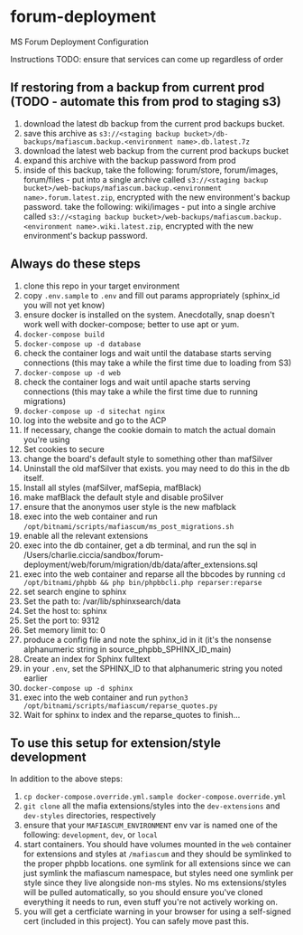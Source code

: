 # forum-deployment
MS Forum Deployment Configuration 

Instructions
TODO: ensure that services can come up regardless of order

## If restoring from a backup from current prod (TODO - automate this from prod to staging s3)

1) download the latest db backup from the current prod backups bucket.
1) save this archive as `s3://<staging backup bucket>/db-backups/mafiascum.backup.<environment name>.db.latest.7z`
1) download the latest web backup from the current prod backups bucket
1) expand this archive with the backup password from prod
1) inside of this backup, take the following: forum/store, forum/images, forum/files - put into a single archive called `s3://<staging backup bucket>/web-backups/mafiascum.backup.<environment name>.forum.latest.zip`, encrypted with the new environment's backup password. take the following: wiki/images - put into a single archive called `s3://<staging backup bucket>/web-backups/mafiascum.backup.<environment name>.wiki.latest.zip`, encrypted with the new environment's backup password.

## Always do these steps

1) clone this repo in your target environment
1) copy `.env.sample` to `.env` and fill out params appropriately (sphinx_id you will not yet know)
1) ensure docker is installed on the system. Anecdotally, snap doesn't work well with docker-compose; better to use apt or yum.
1) `docker-compose build`
1) `docker-compose up -d database`
1) check the container logs and wait until the database starts serving connections (this may take a while the first time due to loading from S3)
1) `docker-compose up -d web`
1) check the container logs and wait until apache starts serving connections (this may take a while the first time due to running migrations)
1) `docker-compose up -d sitechat nginx`
1) log into the website and go to the ACP
1) If necessary, change the cookie domain to match the actual domain you're using
1) Set cookies to secure
1) change the board's default style to something other than mafSilver
1) Uninstall the old mafSilver that exists. you may need to do this in the db itself.
1) Install all styles (mafSilver, mafSepia, mafBlack)
1) make mafBlack the default style and disable proSilver
1) ensure that the anonymos user style is the new mafblack
1) exec into the web container and run `/opt/bitnami/scripts/mafiascum/ms_post_migrations.sh`
1) enable all the relevant extensions
1) exec into the db container, get a db terminal, and run the sql in /Users/charlie.ciccia/sandbox/forum-deployment/web/forum/migration/db/data/after_extensions.sql
1) exec into the web container and reparse all the bbcodes by running `cd /opt/bitnami/phpbb && php bin/phpbbcli.php reparser:reparse`
1) set search engine to sphinx
1) Set the path to: /var/lib/sphinxsearch/data
1) Set the host to: sphinx
1) Set the port to: 9312
1) Set memory limit to: 0
1) produce a config file and note the sphinx_id in it (it's the nonsense alphanumeric string in source_phpbb_SPHINX_ID_main)
1) Create an index for Sphinx fulltext
1) in your `.env`, set the SPHINX_ID to that alphanumeric string you noted earlier
1) `docker-compose up -d sphinx`
1) exec into the web container and run `python3 /opt/bitnami/scripts/mafiascum/reparse_quotes.py`
1) Wait for sphinx to index and the reparse_quotes to finish...

## To use this setup for extension/style development
In addition to the above steps:
1) `cp docker-compose.override.yml.sample docker-compose.override.yml`
1) `git clone` all the mafia extensions/styles into the `dev-extensions` and `dev-styles` directories, respectively
1) ensure that your `MAFIASCUM_ENVIRONMENT` env var is named one of the following: `development`, `dev`, or `local`
1) start containers. You should have volumes mounted in the `web` container for extensions and styles at `/mafiascum` and they should be symlinked to the proper phpbb locations. one symlink for all extensions since we can just symlink the mafiascum namespace, but styles need one symlink per style since they live alongside non-ms styles. No ms extensions/styles will be pulled automatically, so you should ensure you've cloned everything it needs to run, even stuff you're not actively working on.
1) you will get a certficiate warning in your browser for using a self-signed cert (included in this project). You can safely move past this.
